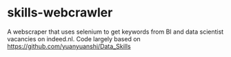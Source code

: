 # skills-webcrawler

A webscraper that uses selenium to get keywords from BI and data scientist vacancies on indeed.nl. 
Code largely based on https://github.com/yuanyuanshi/Data_Skills
